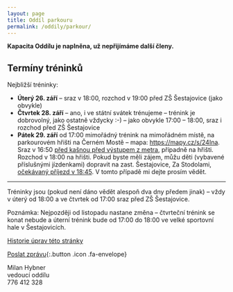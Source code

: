 ```yaml
---
layout: page
title: Oddíl parkouru
permalink: /oddily/parkour/
---
```


**Kapacita Oddílu je naplněna, už nepřijímáme další členy.**

## Termíny tréninků

Nejbližší tréninky:

* **Úterý 26. září** – sraz v 18:00, rozchod v 19:00 před ZŠ Šestajovice (jako obvykle)
* **Čtvrtek 28. září** – ano, i ve státní svátek trénujeme – trénink je dobrovolný, jako ostatně vždycky :-) – jako obvykle 17:00 – 18:00, sraz i rozchod před ZŠ Šestajovice
* **Pátek 29. září** od 17:00 mimořádný trénink na mimořádném místě, na parkourovém hřišti na Černém Mostě – mapa: <https://mapy.cz/s/24Ina>. Sraz v 16:50 [před kašnou před výstupem z metra](https://mapy.cz/s/24Iwe), případně na hřišti. Rozchod v 18:00 na hřišti. Pokud byste měli zájem, můžu děti (vybavené příslušnými jízdenkami) dopravit na zast. Šestajovice, Za Stodolami, [očekávaný příjezd v 18:45](http://jizdnirady.idnes.cz/draha/?p=5v8Y0Vic6PRVLd8tWS5hL381fpkyGDLirp1KS2M.35xdgNlLjWI3SfoPs8yNV5clWvpGwkh3AByYACYQvmYaI85KGWbn91hXcsFzoUACiOMpOS3YO.HO.GGMlFF5YhnJ15F7E87PMtzlo0IfBsMCUA--). V tomto případě mi dejte prosím vědět.

---

Tréninky jsou (pokud není dáno vědět alespoň dva dny předem jinak) – vždy v úterý od 18:00 a ve čtvrtek od 17:00 sraz před ZŠ Šestajovice.

Poznámka: Nejpozději od listopadu nastane změna – čtvrteční trénink se konat nebude a úterní trénink bude od 17:00 do 18:00 ve velké sportovní hale v Šestajovicích.

<!-- [Chci se přidat]({{ site.baseurl }}/clenstvi/){:.button .special} -->


[Historie úprav této stránky](https://github.com/milanhybner/sokolsestajovice.cz/commits/gh-pages/oddily/parkour)

[Poslat zprávu](#f){:.button .icon .fa-envelope}

Milan Hybner  
vedoucí oddílu  
776 412 328

